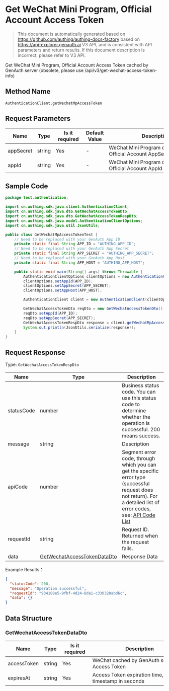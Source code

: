 # Get WeChat Mini Program, Official Account Access Token

<!--
Warning ⚠️:
Do not modify this document directly,
https://github.com/Authing/authing-docs-factory
Use this project to generate
-->

<LastUpdated />

> This document is automatically generated based on https://github.com/authing/authing-docs-factory based on https://api-explorer.genauth.ai V3 API, and is consistent with API parameters and return results. If this document description is incorrect, please refer to V3 API.

Get WeChat Mini Program, Official Account Access Token cached by GenAuth server (obsolete, please use /api/v3/get-wechat-access-token-info)

## Method Name

`AuthenticationClient.getWechatMpAccessToken`

## Request Parameters

| Name      | Type   | <div style="width:80px">Is it required</div> | Default Value | <div style="width:300px">Description</div>               | <div style="width:200px"></div>Example Value</div> |
| --------- | ------ | -------------------------------------------- | ------------- | -------------------------------------------------------- | -------------------------------------------------- |
| appSecret | string | Yes                                          | -             | WeChat Mini Program or WeChat Official Account AppSecret |                                                    |
| appId     | string | Yes                                          | -             | WeChat Mini Program or WeChat Official Account AppId     |                                                    |

## Sample Code

```java
package test.authentication;

import cn.authing.sdk.java.client.AuthenticationClient;
import cn.authing.sdk.java.dto.GetWechatAccessTokenDto;
import cn.authing.sdk.java.dto.GetWechatAccessTokenRespDto;
import cn.authing.sdk.java.model.AuthenticationClientOptions;
import cn.authing.sdk.java.util.JsonUtils;

public class GetWechatMpAccessTokenTest {
    // Need to be replaced with your GenAuth App ID
    private static final String APP_ID = "AUTHING_APP_ID";
    // Need to be replaced with your GenAuth App Secret
    private static final String APP_SECRET = "AUTHING_APP_SECRET";
    // Need to be replaced with your GenAuth App Host
    private static final String APP_HOST = "AUTHING_APP_HOST";

    public static void main(String[] args) throws Throwable {
        AuthenticationClientOptions clientOptions = new AuthenticationClientOptions();
        clientOptions.setAppId(APP_ID);
        clientOptions.setAppSecret(APP_SECRET);
        clientOptions.setAppHost(APP_HOST);

        AuthenticationClient client = new AuthenticationClient(clientOptions);

        GetWechatAccessTokenDto reqDto = new GetWechatAccessTokenDto();
        reqDto.setAppId(APP_ID);
        reqDto.setAppSecret(APP_SECRET);
        GetWechatAccessTokenRespDto response = client.getWechatMpAccessToken(reqDto);
        System.out.println(JsonUtils.serialize(response));
    }
}

```

## Request Response

Type: `GetWechatAccessTokenRespDto`

| Name       | Type                                                                   | Description                                                                                                                                                                                                                                                                                                                                 |
| ---------- | ---------------------------------------------------------------------- | ------------------------------------------------------------------------------------------------------------------------------------------------------------------------------------------------------------------------------------------------------------------------------------------------------------------------------------------- |
| statusCode | number                                                                 | Business status code. You can use this status code to determine whether the operation is successful. 200 means success.                                                                                                                                                                                                                     |
| message    | string                                                                 | Description                                                                                                                                                                                                                                                                                                                                 |
| apiCode    | number                                                                 | Segment error code, through which you can get the specific error type (successful request does not return). For a detailed list of error codes, see: [API Code List](https://api-explorer.genauth.ai/?tag=group/%E5%BC%80%E5%8F%91%E5%87%86%E5%A4%87#tag/%E5%BC%80%E5%8F%91%E5%87%86%E5%A4%87/%E9%94%99%E8%AF%AF%E5%A4%84%E7%90%86/apiCode) |
| requestId  | string                                                                 | Request ID. Returned when the request fails.                                                                                                                                                                                                                                                                                                |
| data       | <a href="#GetWechatAccessTokenDataDto">GetWechatAccessTokenDataDto</a> | Response Data                                                                                                                                                                                                                                                                                                                               |

Example Results：

```json
{
  "statusCode": 200,
  "message": "Operation successful",
  "requestId": "934108e5-9fbf-4d24-8da1-c330328abd6c",
  "data": {}
}
```

## Data Structure

### <a id="GetWechatAccessTokenDataDto"></a> GetWechatAccessTokenDataDto

| Name        | Type   | <div style="width:80px">Is it required</div> | <div style="width:300px">Description</div>              | <div style="width:200px">Example Value</div> |
| ----------- | ------ | -------------------------------------------- | ------------------------------------------------------- | -------------------------------------------- |
| accessToken | string | Yes                                          | WeChat cached by GenAuth server Access Token            |                                              |
| expiresAt   | string | Yes                                          | Access Token expiration time, as a timestamp in seconds |                                              |
